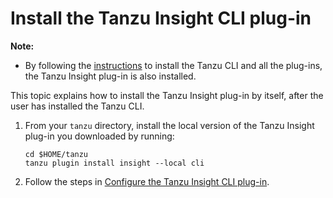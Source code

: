 # Install the Tanzu Insight CLI plug-in

**Note:**

- By following the [instructions](../../install-tanzu-cli.md) to install the Tanzu CLI and all the plug-ins, the Tanzu Insight plug-in is also installed.

This topic explains how to install the Tanzu Insight plug-in by itself, after the user has installed the Tanzu CLI.

1. From your `tanzu` directory, install the local version of the Tanzu Insight plug-in you downloaded by running:

    ```console
    cd $HOME/tanzu
    tanzu plugin install insight --local cli
    ```

1. Follow the steps in [Configure the Tanzu Insight CLI plug-in](cli-configuration.md).
